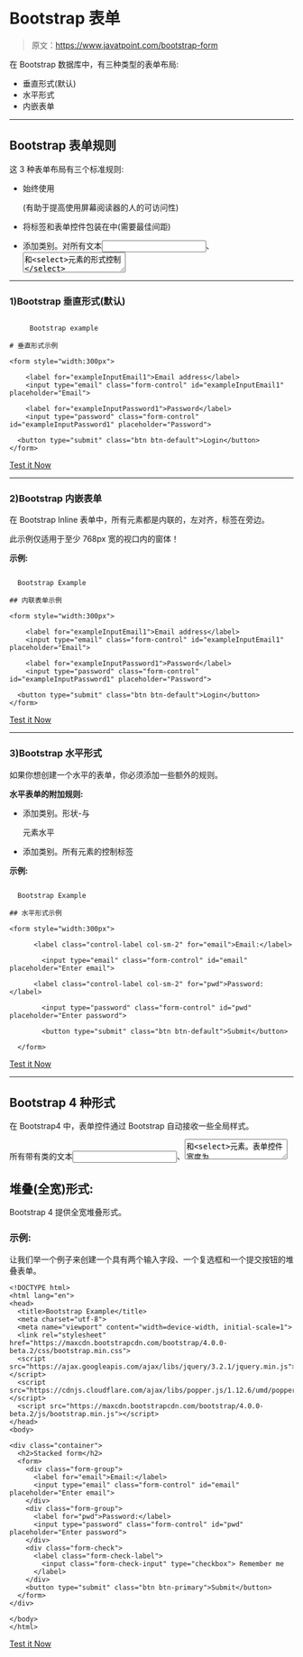 # Bootstrap 表单

> 原文：<https://www.javatpoint.com/bootstrap-form>

在 Bootstrap 数据库中，有三种类型的表单布局:

*   垂直形式(默认)
*   水平形式
*   内嵌表单

* * *

## Bootstrap 表单规则

这 3 种表单布局有三个标准规则:

*   始终使用

    <form role="form">(有助于提高使用屏幕阅读器的人的可访问性)</form>

*   将标签和表单控件包装在中(需要最佳间距)
*   添加类别。对所有文本<input>、<textarea>和<select>元素的形式控制</select></textarea>

* * *

### 1)Bootstrap 垂直形式(默认)

```

     Bootstrap example

# 垂直形式示例

<form style="width:300px">

    <label for="exampleInputEmail1">Email address</label>
    <input type="email" class="form-control" id="exampleInputEmail1" placeholder="Email">

    <label for="exampleInputPassword1">Password</label>
    <input type="password" class="form-control" id="exampleInputPassword1" placeholder="Password">

  <button type="submit" class="btn btn-default">Login</button>
</form>

```

[Test it Now](https://www.javatpoint.com/oprweb/test.jsp?filename=bootstrapform1)

* * *

### 2)Bootstrap 内嵌表单

在 Bootstrap Inline 表单中，所有元素都是内联的，左对齐，标签在旁边。

此示例仅适用于至少 768px 宽的视口内的窗体！

**示例:**

```

  Bootstrap Example

## 内联表单示例

<form style="width:300px">

    <label for="exampleInputEmail1">Email address</label>
    <input type="email" class="form-control" id="exampleInputEmail1" placeholder="Email">

    <label for="exampleInputPassword1">Password</label>
    <input type="password" class="form-control" id="exampleInputPassword1" placeholder="Password">

  <button type="submit" class="btn btn-default">Login</button>
</form>

```

[Test it Now](https://www.javatpoint.com/oprweb/test.jsp?filename=bootstrapform2)

* * *

### 3)Bootstrap 水平形式

如果你想创建一个水平的表单，你必须添加一些额外的规则。

**水平表单的附加规则:**

*   添加类别。形状-与

    <form>元素水平</form>

*   添加类别。所有<label>元素的控制标签</label>

**示例:**

```

  Bootstrap Example

## 水平形式示例

<form style="width:300px">

      <label class="control-label col-sm-2" for="email">Email:</label>

        <input type="email" class="form-control" id="email" placeholder="Enter email">

      <label class="control-label col-sm-2" for="pwd">Password:</label>

        <input type="password" class="form-control" id="pwd" placeholder="Enter password">

        <button type="submit" class="btn btn-default">Submit</button>

  </form>

```

[Test it Now](https://www.javatpoint.com/oprweb/test.jsp?filename=bootstrapform3)

* * *

## Bootstrap 4 种形式

在 Bootstrap4 中，表单控件通过 Bootstrap 自动接收一些全局样式。

所有带有类的文本<input>、<textarea>和<select>元素。表单控件宽度为 100%。</select></textarea>

## 堆叠(全宽)形式:

Bootstrap 4 提供全宽堆叠形式。

### 示例:

让我们举一个例子来创建一个具有两个输入字段、一个复选框和一个提交按钮的堆叠表单。

```
<!DOCTYPE html>
<html lang="en">
<head>
  <title>Bootstrap Example</title>
  <meta charset="utf-8">
  <meta name="viewport" content="width=device-width, initial-scale=1">
  <link rel="stylesheet" href="https://maxcdn.bootstrapcdn.com/bootstrap/4.0.0-beta.2/css/bootstrap.min.css">
  <script src="https://ajax.googleapis.com/ajax/libs/jquery/3.2.1/jquery.min.js"></script>
  <script src="https://cdnjs.cloudflare.com/ajax/libs/popper.js/1.12.6/umd/popper.min.js"></script>
  <script src="https://maxcdn.bootstrapcdn.com/bootstrap/4.0.0-beta.2/js/bootstrap.min.js"></script>
</head>
<body>

<div class="container">
  <h2>Stacked form</h2>
  <form>
    <div class="form-group">
      <label for="email">Email:</label>
      <input type="email" class="form-control" id="email" placeholder="Enter email">
    </div>
    <div class="form-group">
      <label for="pwd">Password:</label>
      <input type="password" class="form-control" id="pwd" placeholder="Enter password">
    </div>
    <div class="form-check">
      <label class="form-check-label">
        <input class="form-check-input" type="checkbox"> Remember me
      </label>
    </div>
    <button type="submit" class="btn btn-primary">Submit</button>
  </form>
</div>

</body>
</html>

```

[Test it Now](https://www.javatpoint.com/oprweb/test.jsp?filename=bootstrap4form)
